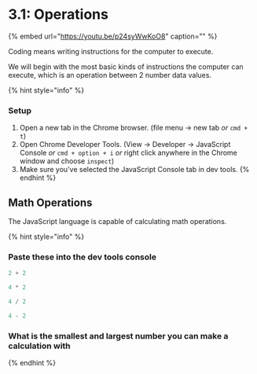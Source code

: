 # 3.1: Operations

{% embed url="https://youtu.be/p24syWwKoO8" caption="" %}

Coding means writing instructions for the computer to execute.

We will begin with the most basic kinds of instructions the computer can execute, which is an operation between 2 number data values.

{% hint style="info" %}
### **Setup**

1. Open a new tab in the Chrome browser. \(file menu -&gt; new tab _or_ `cmd + t`\)
2. Open Chrome Developer Tools. \(View -&gt; Developer -&gt; JavaScript Console _or_ `cmd + option + i` _or_ right click anywhere in the Chrome window and choose `inspect`\)
3. Make sure you've selected the JavaScript Console tab in dev tools.
{% endhint %}

## Math Operations

The JavaScript language is capable of calculating math operations.

{% hint style="info" %}
### Paste these into the dev tools console

```javascript
2 + 2
```

```javascript
4 * 2
```

```javascript
4 / 2
```

```javascript
4 - 2
```

### What is the smallest and largest number you can make a calculation with
{% endhint %}

